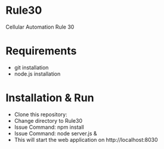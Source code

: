 Rule30
======

Cellular Automation Rule 30

Requirements
=======================
- git installation
- node.js installation


Installation & Run
=======================
- Clone this repository:
- Change directory to Rule30
- Issue Command: npm install
- Issue Command: node server.js &
- This will start the web application on http://localhost:8030

